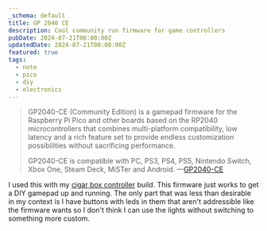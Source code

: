 ```yaml
---
_schema: default
title: GP 2040 CE
description: Cool community run firmware for game controllers
pubDate: 2024-07-21T00:00:00Z
updatedDate: 2024-07-21T00:00:00Z
featured: true
tags:
  - note
  - pico
  - diy
  - electronics
---
```


> GP2040-CE (Community Edition) is a gamepad firmware for the Raspberry Pi Pico and other boards based on the RP2040 microcontrollers that combines multi-platform compatibility, low latency and a rich feature set to provide endless customization possibilities without sacrificing performance.
>
> GP2040-CE is compatible with PC, PS3, PS4, PS5, Nintendo Switch, Xbox One, Steam Deck, MiSTer and Android.
> —[GP2040-CE](https://gp2040-ce.info/)

I used this with my [cigar box controller](/note/cigar-box-controller) build.
This firmware just works to get a DIY gamepad up and running. The only part that
was less than desirable in my context is I have buttons with leds in them that
aren't addressible like the firmware wants so I don't think I can use the lights
without switching to something more custom.
